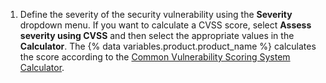 1. Define the severity of the security vulnerability using the **Severity** dropdown menu. If you want to calculate a CVSS score, select **Assess severity using CVSS** and then select the appropriate values in the **Calculator**. The {% data variables.product.product_name %} calculates the score according to the [Common Vulnerability Scoring System Calculator](https://www.first.org/cvss/calculator).
